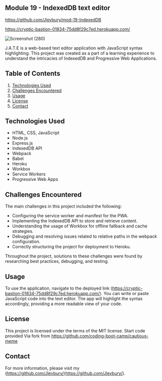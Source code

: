 ## Module 19 - IndexedDB text editor
https://github.com/Jlevbury/mod-19-IndexedDB

https://cryptic-bastion-01834-75dd8f29c7ed.herokuapp.com/

![Screenshot (280)](https://github.com/Jlevbury/mod-19-IndexedDB/assets/125767916/53f0639b-b969-4e86-8497-ebd776ec2b28)

J.A.T.E is a web-based text editor application with JavaScript syntax highlighting. This project was created as a part of a learning experience to understand the intricacies of IndexedDB and Progressive Web Applications.

## Table of Contents

1. [Technologies Used](#technologies-used)
2. [Challenges Encountered](#challenges-encountered)
3. [Usage](#usage)
4. [License](#license)
5. [Contact](#contact)

## Technologies Used

- HTML, CSS, JavaScript
- Node.js
- Express.js
- IndexedDB API
- Webpack
- Babel
- Heroku
- Workbox
- Service Workers
- Progressive Web Apps

## Challenges Encountered

The main challenges in this project included the following:

- Configuring the service worker and manifest for the PWA.
- Implementing the IndexedDB API to store and retrieve content.
- Understanding the usage of Workbox for offline fallback and cache strategies.
- Debugging and resolving issues related to relative paths in the webpack configuration.
- Correctly structuring the project for deployment to Heroku.

Throughout the project, solutions to these challenges were found by researching best practices, debugging, and testing.

## Usage

To use the application, navigate to the deployed link (https://cryptic-bastion-01834-75dd8f29c7ed.herokuapp.com/). You can write or paste JavaScript code into the text editor. The app will highlight the syntax accordingly, providing a more readable view of your code.

## License

This project is licensed under the terms of the MIT license.
Start code provided Via fork from https://github.com/coding-boot-camp/cautious-meme

## Contact

For more information, please visit my (https://github.com/Jlevbury/)https://github.com/Jlevbury/).




